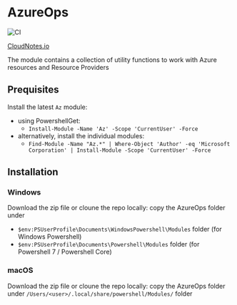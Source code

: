 # AzureOps

![CI](https://github.com/carlocardella/AzureOps/workflows/CI/badge.svg)

[CloudNotes.io](https://www.cloudnotes.io)

The module contains a collection of utility functions to work with Azure resources and Resource Providers

## Prequisites

Install the latest `Az` module:

- using PowershellGet:
  - `Install-Module -Name 'Az' -Scope 'CurrentUser' -Force`
- alternatively, install the individual modules:
  - `Find-Module -Name "Az.*" | Where-Object 'Author' -eq 'Microsoft Corporation' | Install-Module -Scope 'CurrentUser' -Force`

## Installation

### Windows

Download the zip file or cloune the repo locally: copy the AzureOps folder under

- `$env:PSUserProfile\Documents\WindowsPowershell\Modules` folder (for Windows Powershell)
- `$env:PSUserProfile\Documents\Powershell\Modules` folder (for Powershell 7 / Powershell Core)

### macOS

Download the zip file or cloune the repo locally: copy the AzureOps folder under `/Users/<user>/.local/share/powershell/Modules/` folder
